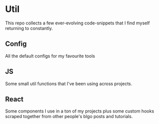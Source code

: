 # Util

This repo collects a few ever-evolving code-snippets that I find myself returning to constantly.

## Config

All the default configs for my favourite tools

## JS

Some small util functions that I've been using across projects.

## React

Some components I use in a ton of my projects plus some custom hooks scraped together from other people's blgo posts and tutorials.
